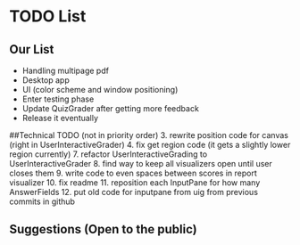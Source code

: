 # TODO List

## Our List
- Handling multipage pdf
- Desktop app
- UI (color scheme and window positioning)
- Enter testing phase
- Update QuizGrader after getting more feedback
- Release it eventually

##Technical TODO (not in priority order)
3. rewrite position code for canvas (right in UserInteractiveGrader)
4. fix get region code (it gets a slightly lower region currently)
7. refactor UserInteractiveGrading to UserInteractiveGrader
8. find way to keep all visualizers open until user closes them
9. write code to even spaces between scores in report visualizer
10. fix readme
11. reposition each InputPane for how many AnswerFields
12. put old code for inputpane from uig from previous commits in github 

## Suggestions (Open to the public)
